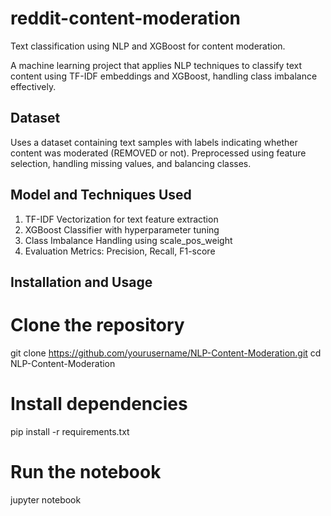 # reddit-content-moderation
Text classification using NLP and XGBoost for content moderation.

A machine learning project that applies NLP techniques to classify text content using TF-IDF embeddings and XGBoost, handling class imbalance effectively.

## Dataset
Uses a dataset containing text samples with labels indicating whether content was moderated (REMOVED or not).
Preprocessed using feature selection, handling missing values, and balancing classes.

## Model and Techniques Used
1. TF-IDF Vectorization for text feature extraction
2. XGBoost Classifier with hyperparameter tuning
3. Class Imbalance Handling using scale_pos_weight
4. Evaluation Metrics: Precision, Recall, F1-score

## Installation and Usage
# Clone the repository
git clone https://github.com/yourusername/NLP-Content-Moderation.git
cd NLP-Content-Moderation

# Install dependencies
pip install -r requirements.txt

# Run the notebook
jupyter notebook


